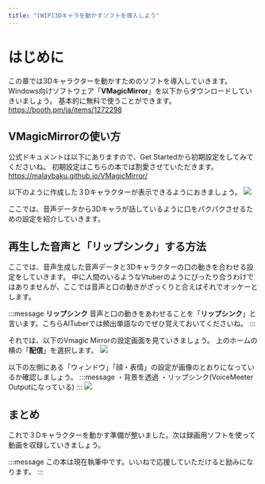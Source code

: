 ```yaml
---
title: "[WIP]3Dキャラを動かすソフトを導入しよう"
---
```

# はじめに
この章では3Dキャラクターを動かすためのソフトを導入していきます。
Windows向けソフトウェア「**VMagicMirror**」を以下からダウンロードしていきいましょう。
基本的に無料で使うことができます。
https://booth.pm/ja/items/1272298

## VMagicMirrorの使い方
公式ドキュメントは以下にありますので、Get Startedから初期設定をしてみてくださいね。
初期設定はこちらの本では割愛させていただきます。
https://malaybaku.github.io/VMagicMirror/


以下のように作成した３Dキャラクターが表示できるようにおきましょう。
![](https://storage.googleapis.com/zenn-user-upload/815e0a0e6a55-20240217.png)

ここでは、音声データから3Dキャラが話しているように口をパクパクさせるための設定を紹介していきます。

## 再生した音声と「リップシンク」する方法
ここでは、音声生成した音声データと3Dキャラクターの口の動きを合わせる設定をしていきます。
中に人間のいるようなVtuberのようにぴったり合うわけではありませんが、ここでは音声と口の動きがざっくりと合えばそれでオッケーとします。

:::message
**リップシンク**
音声と口の動きをあわせることを「**リップシンク**」と言います。こちらAITuberでは頻出単語なのでぜひ覚えておいてくださいね。
:::

それでは、以下のVmagic Mirrorの設定画面を見ていきましょう。
上のホームの横の「**配信**」を選択します。
![](https://storage.googleapis.com/zenn-user-upload/507a6588301e-20240217.png)

以下の左側にある「ウィンドウ」「顔・表情」の設定が画像のとおりになっているか確認しましょう。
:::message
・背景を透過
・リップシンク(VoiceMeeter Outputになっている)
:::
![](https://storage.googleapis.com/zenn-user-upload/ccb843003957-20240217.png)

## まとめ
これで３Dキャラクターを動かす準備が整いました。次は録画用ソフトを使って動画を収録していきましょう。

:::message
この本は現在執筆中です。いいねで応援していただけると励みになります。
:::